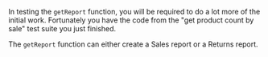<!--bl
    (filemeta
        (title "Get Report")
    )
/bl-->

In testing the `getReport` function, you will be required to do a lot more of the initial work. Fortunately you have the code from the "get product count by sale" test suite you just finished.

The `getReport` function can either create a Sales report or a Returns report.
<!--bl
    (section "./importantFiles.md")
    (section "./getSalesReport.md")
/bl-->